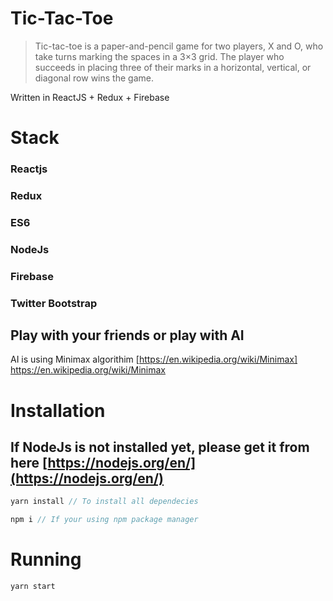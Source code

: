 # Tic-Tac-Toe

>Tic-tac-toe is a paper-and-pencil game for two players, X and O, who take turns marking the spaces in a 3×3 grid. The player who succeeds in placing three of their marks in a horizontal, vertical, or diagonal row wins the game. 

Written in ReactJS + Redux + Firebase

# Stack
### Reactjs
### Redux
### ES6
### NodeJs
### Firebase
### Twitter Bootstrap

## Play with your friends or play with AI
AI is using Minimax algorithim [https://en.wikipedia.org/wiki/Minimax] https://en.wikipedia.org/wiki/Minimax

# Installation
## If NodeJs is not installed yet, please get it from here [https://nodejs.org/en/](https://nodejs.org/en/)

```javascript
yarn install // To install all dependecies
```

```javascript
npm i // If your using npm package manager
```

# Running

```javascript
yarn start
```